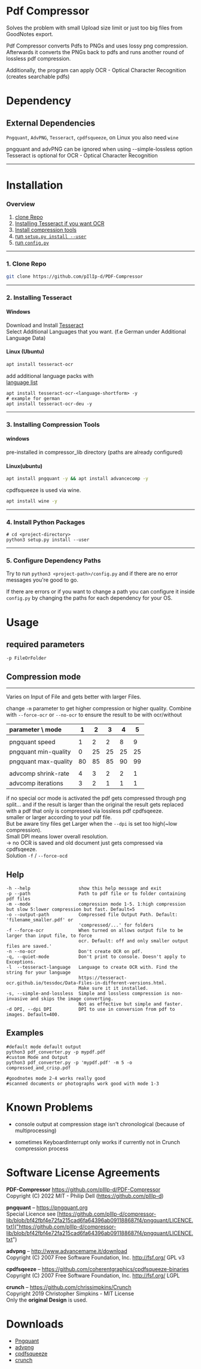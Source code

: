 
# Pdf Compressor
Solves the problem with small Upload size limit or just too big files from GoodNotes export.  

Pdf Compressor converts Pdfs to PNGs and uses lossy png compression. Afterwards it converts the PNGs back to pdfs and runs another round of lossless pdf compression.

Additionally, the program can apply OCR - Optical Character Recognition (creates searchable pdfs)

# Dependency

## External Dependencies

`Pngquant`, `AdvPNG`, `Tesseract`, `cpdfsqueeze`, on Linux you also need `wine` 
 
pngquant and advPNG can be ignored when using --simple-lossless option
Tesseract is optional for OCR - Optical Character Recognition

----
# Installation

### Overview
1. [clone Repo](#1-clone-repo)
2. [Installing Tesseract if you want OCR](#2-installing-tesseract)
3. [Install compression tools](#3-installing-compression-tools)
4. [run `setup.py install --user`](#4-install-python-packages)
5. [run `config.py`](#5-configure-dependency-paths)
----
### 1. Clone Repo
```bash
git clone https://github.com/pIlIp-d/PDF-Compressor
```

----
### 2. Installing Tesseract
#### Windows
Download and Install [Tesseract](https://github.com/UB-Mannheim/tesseract/wiki)  
Select Additional Languages that you want. (f.e German under Additional Language Data)  
#### Linux (Ubuntu)
```bash
apt install tesseract-ocr
```
add additional language packs with  
[language list](https://tesseract-ocr.github.io/tessdoc/Data-Files-in-different-versions.html)
```
apt install tesseract-ocr-<language-shortform> -y
# example for german
apt install tesseract-ocr-deu -y
```
---
### 3. Installing Compression Tools
#### windows
pre-installed in compressor_lib directory (paths are already configured)

#### Linux(ubuntu)
```bash
apt install pngquant -y && apt install advancecomp -y
```
cpdfsqueeze is used via wine.
```bash
apt install wine -y
```

----
### 4. Install Python Packages
```
# cd <project-directory>
python3 setup.py install --user
```
---
### 5. Configure Dependency Paths
Try to run `python3 <project-path>/config.py` and if there are no error messages you're good to go.  

If there are errors or if you want to change a path you can configure it inside `config.py` by changing the paths for each dependency for your OS.

# Usage

## required parameters

    -p FileOrFolder

## Compression mode

----
Varies on Input of File and gets better with larger Files.  

change `-m` parameter to get higher compression or higher quality. Combine with `--force-ocr` or `--no-ocr` to ensure the result to be with ocr/without  

| parameter \ mode     | 1   | 2   | 3   | 4   | 5   |
|:---------------------|-----|-----|-----|-----|-----|
|                      |     |     |     |     |     |
| pngquant speed       | 1   | 2   | 2   | 8   | 9   |
| pngquant min-quality | 0   | 25  | 25  | 25  | 25  |
| pngquant max-quality | 80  | 85  | 85  | 90  | 99  |
|                      |     |     |     |     |     |
| advcomp shrink-rate  | 4   | 3   | 2   | 2   | 1   |
| advcomp iterations   | 3   | 2   | 1   | 1   | 1   |

if no special ocr mode is activated the pdf gets compressed through png split... and if the result is larger than the original the result gets replaced with a pdf that only is compressed via lossless pdf cpdfsqeeze.  
smaller or larger according to your pdf file.  
But be aware tiny files get Larger when the `--dpi` is set too high(~low compression).  
Small DPI means lower overall resolution.  
-> no OCR is saved and old document just gets compressed via cpdfsqeeze.  
Solution `-f` / `--force-ocd`


## Help
```
-h --help                  show this help message and exit
-p --path                  Path to pdf file or to folder containing pdf files
-m --mode                  compression mode 1-5. 1:high compression but slow 5:lower compression but fast. Default=5
-o --output-path           Compressed file Output Path. Default: 'filename_smaller.pdf' or
                           'compressed/...' for folders
-f --force-ocr             When turned on allows output file to be larger than input file, to force
                           ocr. Default: off and only smaller output files are saved.'
-n --no-ocr                Don't create OCR on pdf.
-q, --quiet-mode           Don't print to console. Doesn't apply to Exceptions.
-l  --tesseract-language   Language to create OCR with. Find the string for your language 
                           https://tesseract-ocr.github.io/tessdoc/Data-Files-in-different-versions.html.
                           Make sure it it installed.
-s, --simple-and-lossless  Simple and lossless compression is non-invasive and skips the image converting.
                           Not as effective but simple and faster.
-d DPI, --dpi DPI          DPI to use in conversion from pdf to images. Default=400.
```

## Examples
```
#default mode default output
python3 pdf_converter.py -p mypdf.pdf
#custom Mode and Output
python3 pdf_converter.py -p 'mypdf.pdf' -m 5 -o compressed_and_crisp.pdf

#goodnotes mode 2-4 works really good
#scanned documents or photographs work good with mode 1-3
```

# Known Problems

* console output at compression stage isn't chronological (because of multiprocessing)

* sometimes KeyboardInterrupt only works if currently not in Crunch compression process

# Software License Agreements
**PDF-Compressor** https://github.com/pIlIp-d/PDF-Compressor <br>
Copyright (C) 2022 MIT - Philip Dell (https://github.com/pIlIp-d)

**pngquant** – https://pngquant.org <br>
Special Licence see [https://github.com/pIlIp-d/compressor-lib/blob/bf42fbf4e72fa215cad6fa64396ab091188687f4/pngquant/LICENCE.txt]("https://github.com/pIlIp-d/compressor-lib/blob/bf42fbf4e72fa215cad6fa64396ab091188687f4/pngquant/LICENCE.txt")

**advpng** – http://www.advancemame.it/download <br>
Copyright (C) 2007 Free Software Foundation, Inc. <http://fsf.org/> GPL v3

**cpdfsqeeze** – https://github.com/coherentgraphics/cpdfsqueeze-binaries <br>
Copyright (C) 2007 Free Software Foundation, Inc. <http://fsf.org/> LGPL

**crunch** – https://github.com/chrissimpkins/Crunch <br>
Copyright 2019 Christopher Simpkins - MIT License  
Only the **original Design** is used.

# Downloads
* [Pngquant](https://pngquant.org)
* [advpng](http://www.advancemame.it/download)
* [cpdfsqueeze](https://github.com/coherentgraphics/cpdfsqueeze-binaries)
* [crunch](https://github.com/pIlIp-d/compressor-lib/blob/f08adc46f6e865b5740671e7c15145b32541c237/crunch.py)



